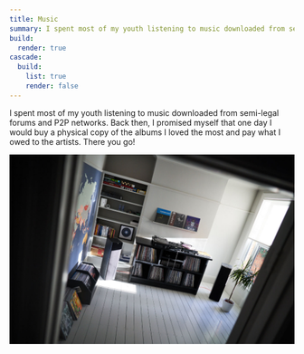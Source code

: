 ```yaml
---
title: Music
summary: I spent most of my youth listening to music downloaded from semi-legal forums and P2P networks. Back then, I promised myself that one day I would buy a physical copy of the albums I loved the most and pay what I owed to the artists. There you go!
build:
  render: true
cascade:
  build:
    list: true
    render: false
---
```


I spent most of my youth listening to music downloaded from semi-legal forums and P2P networks. Back then, I promised myself that one day I would buy a physical copy of the albums I loved the most and pay what I owed to the artists. There you go!

![Music room](music.jpg)
